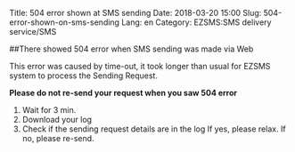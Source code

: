 Title: 504 error shown at SMS sending
Date: 2018-03-20 15:00
Slug: 504-error-shown-on-sms-sending
Lang: en
Category: EZSMS:SMS delivery service/SMS

##There showed 504 error when SMS sending was made via Web

This error was caused by time-out, it took longer than usual for EZSMS system to process the Sending Request.

**Please do not re-send your request when you saw 504 error**

1. Wait for 3 min.
2. Download your log
3. Check if the sending request details are in the log
If yes, please relax.
If no, please re-send.


